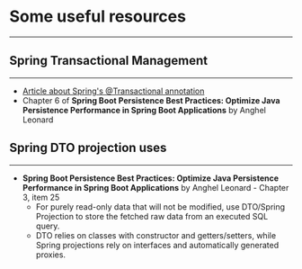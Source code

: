 # Some useful resources
--------------------------
## Spring Transactional Management ##
-----------------------------------
* [Article about Spring's @Transactional annotation](https://www.marcobehler.com/guides/spring-transaction-management-transactional-in-depth)
* Chapter 6 of **Spring Boot Persistence Best Practices: Optimize Java Persistence Performance in Spring Boot Applications** by Anghel Leonard
## Spring DTO projection uses ##
-----------------------------------
* **Spring Boot Persistence Best Practices: Optimize Java Persistence Performance in Spring Boot Applications** by Anghel Leonard - Chapter 3, item 25
	* For purely read-only data that will not be modified, use DTO/Spring Projection to store the fetched raw data from an executed SQL query.
	* DTO relies on classes with constructor and getters/setters, while Spring projections rely on interfaces and automatically generated proxies.
	
